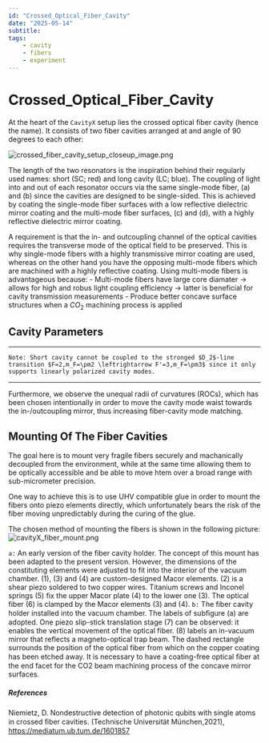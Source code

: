 ```yaml
---
id: "Crossed_Optical_Fiber_Cavity"
date: "2025-05-14"
subtitle: 
tags:
    - cavity
    - fibers
    - experiment
---
```


# Crossed_Optical_Fiber_Cavity

At the heart of the `CavityX` setup lies the crossed optical fiber cavity (hence the name).
It consists of two fiber cavities arranged at and angle of 90 degrees to each other:

![crossed_fiber_cavity_setup_closeup_image.png](assets/imgs/crossed_fiber_cavity_setup_closeup_image.png)

The length of the two resonators is the inspiration behind their regularly used names: short (SC; red) and long cavity (LC; blue).
The coupling of light into and out of each resonator occurs via the same single-mode fiber, (a) and (b) since the cavities are designed to be single-sided.
This is achieved by coating the single-mode fiber surfaces with a low reflective dielectric mirror coating and the multi-mode fiber surfaces, (c) and (d), with a highly reflective dielectric mirror coating.

A requirement is that the in- and outcoupling channel of the optical cavities requires the transverse mode of the optical field to be preserved. This is why single-mode fibers with a highly transmissive mirror coating are used, whereas on the other hand you have the opposing multi-mode fibers which are machined with a highly reflective coating.
Using multi-mode fibers is advantageous because:
    - Multi-mode fibers have large core diamater -> allows for high and robus light coupling efficiency -> latter is beneficial for cavity transmission measurements
    - Produce better concave surface structures when a $CO_2$ machining process is applied

## Cavity Parameters

<!--TODO: get parameters from Gianvito -->

---

`Note: Short cavity cannot be coupled to the stronged $D_2$-line transition $F=2,m_F=\pm2 \leftrightarrow F'=3,m_F=\pm3$ since it only supports linearly polarized cavity modes.`

---

Furthermore, we observe the unequal radii of curvatures (ROCs), which has been chosen intentionally in order to move the cavity mode waist towards the in-/outcoupling mirror, thus increasing fiber-cavity mode matching.

## Mounting Of The Fiber Cavities

The goal here is to mount very fragile fibers securely and machanically decoupled from the environment, while at the same time allowing them to be optically accessible and be able to move htem over a broad range with sub-micrometer precision.

One way to achieve this is to use UHV compatible glue in order to mount the fibers onto piezo elements directly, which unfortunately bears the risk of the fiber moving unpredictably during the curing of the glue.

The chosen method of mounting the fibers is shown in the following picture:
![cavityX_fiber_mount.png](assets/imgs/cavityX_fiber_mount.png)

`a:` An early version of the fiber cavity holder. The concept of this mount has been adapted to the present version. 
However, the dimensions of the constituting elements were adjusted to fit into the interior of the vacuum chamber. 
(1), (3) and (4) are custom-designed Macor elements. 
(2) is a shear piezo soldered to two copper wires. 
Titanium screws and Inconel springs (5) fix the upper Macor plate (4) to the lower one (3).
The optical fiber (6) is clamped by the Macor elements (3) and (4).
`b:` The fiber cavity holder installed into the vacuum chamber. 
The labels of subﬁgure (a) are adopted. One piezo slip-stick translation stage (7) can be observed: it enables the vertical movement of the optical fiber. 
(8) labels an in-vacuum mirror that reflects a magneto-optical trap beam. 
The dashed rectangle surrounds the position of the optical fiber from which on the copper coating has been etched away. 
It is necessary to have a coating-free optical ﬁber at the end facet for the CO2 beam machining process of the concave mirror surfaces.


##### References
Niemietz, D. Nondestructive detection of photonic qubits with single atoms in crossed ﬁber cavities. (Technische Universität München,2021), https://mediatum.ub.tum.de/1601857
